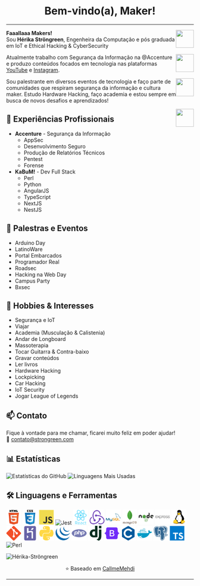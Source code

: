 <h1 align="center">Bem-vindo(a), Maker!</h1>
<hr />

<a href="https://github.com/strongreen" target="_blank">
  <img align="right" src="https://cdn.iconscout.com/icon/free/png-256/github-108-438008.png" width="48px" height="48px">
</a>

<p align="left">
  <b>Faaallaaa Makers!</b> <br/>
  Sou <b>Hérika Ströngreen</b>, Engenheira da Computação e pós graduada em IoT e Ethical Hacking & CyberSecurity
</p>

<a href="https://www.instagram.com/strongreen/" target="_blank">
  <img align="right" src="https://cdn.icon-icons.com/icons2/1211/PNG/512/1491579602-yumminkysocialmedia36_83067.png" width="48px" height="48px">
</a>

<p align="left">
  Atualmente trabalho com Segurança da Informação na @Accenture e produzo conteúdos focados em tecnologia nas plataformas <a href="https://youtube.com/herikastrongreen/">YouTube</a> e <a href="https://instagram.com/strongreen/">Instagram</a>.
</p>

<a href="https://www.youtube.com/herikastrongreen/" target="_blank">
  <img align="right" src="https://i.ibb.co/kSWhXVq/youtube.png" width="48px" height="48px">
</a>

<p align="left">
  Sou palestrante em diversos eventos de tecnologia e faço parte de comunidades que respiram segurança da informação e cultura maker. Estudo Hardware Hacking, faço academia e estou sempre em busca de novos desafios e aprendizados!
</p>

<a href="https://www.linkedin.com/in/herikastrongreen/" target="_blank">
  <img align="right" src="https://i.ibb.co/Kx2GSrT/linkedin.png" width="48px" height="48px">
</a>

<h2>🚀 Experiências Profissionais</h2>
<ul>
  <li><b>Accenture</b> - Segurança da Informação
    <ul>
      <li>AppSec</li>
      <li>Desenvolvimento Seguro</li>
      <li>Produção de Relatórios Técnicos</li>
      <li>Pentest</li>
      <li>Forense</li>
    </ul>
  </li>
  <li><b>KaBuM!</b> - Dev Full Stack
    <ul>
      <li>Perl</li>
      <li>Python</li>
      <li>AngularJS</li>
      <li>TypeScript</li>
      <li>NextJS</li>
      <li>NestJS</li>
    </ul>
  </li>
</ul>

<h2>🎤 Palestras e Eventos</h2>
<ul>
  <li>Arduino Day</li>
  <li>LatinoWare</li>
  <li>Portal Embarcados</li>
  <li>Programador Real</li>
  <li>Roadsec</li>
  <li>Hacking na Web Day</li>
  <li>Campus Party</li>
  <li>Bxsec</li>
</ul>

<h2>👾 Hobbies & Interesses</h2>
<ul>
  <li>Segurança e IoT</li>
  <li>Viajar</li>
  <li>Academia (Musculação & Calistenia)</li>
  <li>Andar de Longboard</li>
  <li>Massoterapia</li>
  <li>Tocar Guitarra & Contra-baixo</li>
  <li>Gravar conteúdos</li>
  <li>Ler livros</li>
  <li>Hardware Hacking</li>
  <li>Lockpicking</li>
  <li>Car Hacking</li>
  <li>IoT Security</li>
  <li>Jogar League of Legends</li>
</ul>

<h2>📫 Contato</h2>
<p>
  Fique à vontade para me chamar, ficarei muito feliz em poder ajudar!<br/>
  📧 <a href="mailto:contato@strongreen.com">contato@strongreen.com</a>
</p>

<h2>📊 Estatísticas</h2>
<p align="left">
  <img src="https://github-readme-stats.vercel.app/api?username=strongreen&count_private=true&show_icons=true&theme=graywhite&icon_color=268bd2&title_color=268bd2" alt="Estatísticas do GitHub" />
  <img src="https://github-readme-stats.vercel.app/api/top-langs/?username=strongreen&layout=compact&theme=graywhite&title_color=268bd2" alt="Linguagens Mais Usadas" />
</p>

<h2>🛠️ Linguagens e Ferramentas</h2>
<p align="left">
  <img src="https://raw.githubusercontent.com/devicons/devicon/master/icons/html5/html5-original-wordmark.svg" alt="HTML5" width="40" height="40"/>
  <img src="https://raw.githubusercontent.com/devicons/devicon/master/icons/css3/css3-original-wordmark.svg" alt="CSS3" width="40" height="40"/>
  <img src="https://raw.githubusercontent.com/devicons/devicon/master/icons/javascript/javascript-original.svg" alt="JavaScript" width="40" height="40"/>
  <img src="https://www.learnstorybook.com/intro-to-storybook/logo-jest.png" alt="Jest" width="40" height="40"/>
  <img src="https://raw.githubusercontent.com/devicons/devicon/master/icons/react/react-original-wordmark.svg" alt="React" width="40" height="40"/>
  <img src="https://raw.githubusercontent.com/devicons/devicon/master/icons/redux/redux-original.svg" alt="Redux" width="40" height="40"/>
  <img src="https://raw.githubusercontent.com/devicons/devicon/master/icons/mysql/mysql-original-wordmark.svg" alt="MySQL" width="40" height="40"/>
  <img src="https://raw.githubusercontent.com/devicons/devicon/master/icons/mongodb/mongodb-original-wordmark.svg" alt="MongoDB" width="40" height="40"/>
  <img src="https://raw.githubusercontent.com/devicons/devicon/master/icons/nodejs/nodejs-original-wordmark.svg" alt="Node.js" width="40" height="40"/>
  <img src="https://raw.githubusercontent.com/devicons/devicon/master/icons/express/express-original-wordmark.svg" alt="Express" width="40" height="40"/>
  <img src="https://raw.githubusercontent.com/devicons/devicon/master/icons/linux/linux-original.svg" alt="Linux" width="40" height="40"/>
  <img src="https://raw.githubusercontent.com/devicons/devicon/master/icons/git/git-original.svg" alt="Git" width="40" height="40"/>
  <img src="https://raw.githubusercontent.com/devicons/devicon/master/icons/heroku/heroku-plain.svg" alt="Heroku" width="40" height="40"/>
  <img src="https://raw.githubusercontent.com/devicons/devicon/master/icons/python/python-plain.svg" alt="Python" width="40" height="40"/>
  <img src="https://raw.githubusercontent.com/devicons/devicon/master/icons/jquery/jquery-plain.svg" alt="JQuery" width="40" height="40"/>
  <img src="https://raw.githubusercontent.com/devicons/devicon/master/icons/php/php-plain.svg" alt="PHP" width="40" height="40"/>
  <img src="https://raw.githubusercontent.com/devicons/devicon/master/icons/django/django-plain.svg" alt="Django" width="40" height="40"/>
  <img src="https://raw.githubusercontent.com/devicons/devicon/master/icons/bootstrap/bootstrap-plain.svg" alt="Bootstrap" width="40" height="40"/>
  <img src="https://raw.githubusercontent.com/devicons/devicon/master/icons/c/c-plain.svg" alt="C" width="40" height="40"/>
  <img src="https://raw.githubusercontent.com/devicons/devicon/master/icons/docker/docker-plain.svg" alt="Docker" width="40" height="40"/>
  <img src="https://raw.githubusercontent.com/devicons/devicon/master/icons/postgresql/postgresql-plain.svg" alt="PostgreSQL" width="40" height="40"/>
  <img src="https://raw.githubusercontent.com/devicons/devicon/master/icons/typescript/typescript-plain.svg" alt="TypeScript" width="40" height="40"/>
  <img src="https://github.com/dnmfarrell/Perl-Icons/blob/master/Icons/Perl_Onion_Color.svg" alt="Perl" width="40" height="40"/>
</p>

<p align="left">
  <img src="https://komarev.com/ghpvc/?username=strongreen" alt="Hérika-Ströngreen" />
</p>

<p align="center">
  ⭐️ Baseado em <a href="https://github.com/CallmeMehdi">CallmeMehdi</a>
</p>

---

